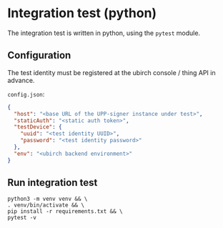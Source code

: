 # Integration test (python)

The integration test is written in python, using the `pytest` module.

## Configuration

The test identity must be registered at the ubirch console / thing API in advance.

`config.json`:

```json
{
  "host": "<base URL of the UPP-signer instance under test>",
  "staticAuth": "<static auth token>",
  "testDevice": {
    "uuid": "<test identity UUID>",
    "password": "<test identity password>"
  },
  "env": "<ubirch backend environment>"
}
```

## Run integration test

  ```shell
  python3 -m venv venv && \
  . venv/bin/activate && \
  pip install -r requirements.txt && \
  pytest -v
  ```

